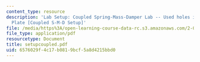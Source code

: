 ```yaml
---
content_type: resource
description: 'Lab Setup: Coupled Spring-Mass-Damper Lab -- Used holes in the Optical
  Plate [Coupled S-M-D Setup]'
file: /media/https%3A/open-learning-course-data-rc.s3.amazonaws.com/2-004-modeling-dynamics-and-control-ii-spring-2003/6576029f4c17b0819bcf5a8d4215bbd0_setupcoupled.pdf
file_type: application/pdf
resourcetype: Document
title: setupcoupled.pdf
uid: 6576029f-4c17-b081-9bcf-5a8d4215bbd0
---
```


